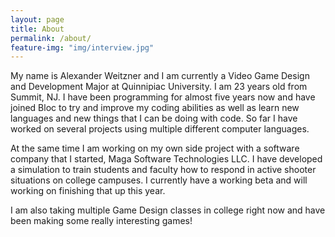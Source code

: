 ```yaml
---
layout: page
title: About
permalink: /about/
feature-img: "img/interview.jpg"
---
```


My name is Alexander Weitzner and I am currently a Video Game Design and Development Major at Quinnipiac University.  I am 23 years old from Summit, NJ.  I have been programming for almost five years now and have joined Bloc to try and improve my coding abilities as well as learn new languages and new things that I can be doing with code.  So far I have worked on several projects using multiple different computer languages.

At the same time I am working on my own side project with a software company that I started, Maga Software Technologies LLC.  I have developed a simulation to train students and faculty how to respond in active shooter situations on college campuses.  I currently have a working beta and will working on finishing that up this year.

I am also taking multiple Game Design classes in college right now and have been making some really interesting games!
